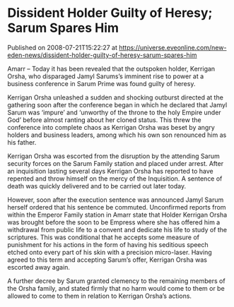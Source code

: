 # Dissident Holder Guilty of Heresy; Sarum Spares Him
Published on 2008-07-21T15:22:27 at https://universe.eveonline.com/new-eden-news/dissident-holder-guilty-of-heresy-sarum-spares-him

Amarr – Today it has been revealed that the outspoken holder, Kerrigan Orsha, who disparaged Jamyl Sarums’s imminent rise to power at a business conference in Sarum Prime was found guilty of heresy. 

Kerrigan Orsha unleashed a sudden and shocking outburst directed at the gathering soon after the conference began in which he declared that Jamyl Sarum was ‘impure’ and ‘unworthy of the throne to the holy Empire under God’ before almost ranting about her cloned status. This threw the conference into complete chaos as Kerrigan Orsha was beset by angry holders and business leaders, among which his own son renounced him as his father. 

Kerrigan Orsha was escorted from the disruption by the attending Sarum security forces on the Sarum Family station and placed under arrest. After an inquisition lasting several days Kerrigan Orsha has reported to have repented and throw himself on the mercy of the Inquisition. A sentence of death was quickly delivered and to be carried out later today. 

However, soon after the execution sentence was announced Jamyl Sarum herself ordered that his sentence be commuted. Unconfirmed reports from within the Emperor Family station in Amarr state that Holder Kerrigan Orsha was brought before the soon to be Empress where she has offered him a withdrawal from public life to a convent and dedicate his life to study of the scriptures. This was conditional that he accepts some measure of punishment for his actions in the form of having his seditious speech etched onto every part of his skin with a precision micro-laser. Having agreed to this term and accepting Sarum’s offer, Kerrigan Orsha was escorted away again. 

A further decree by Sarum granted clemency to the remaining members of the Orsha family, and stated firmly that no harm would come to them or be allowed to come to them in relation to Kerrigan Orsha’s actions.
